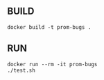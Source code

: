## BUILD 
```
docker build -t prom-bugs .
```

## RUN
```
docker run --rm -it prom-bugs
./test.sh
```
